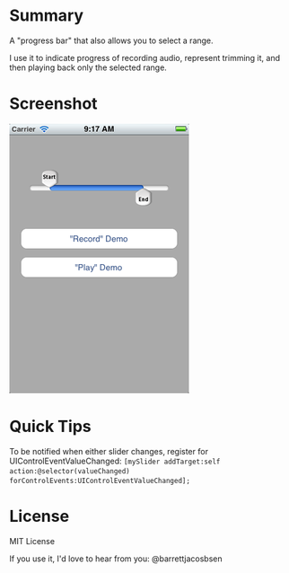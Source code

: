 # Summary
A "progress bar" that also allows you to select a range.

I use it to indicate progress of recording audio, represent trimming it, and then playing back only the selected range.

# Screenshot
![](https://github.com/barrettj/BJRangeSliderWithProgress/blob/master/screenshot.png?raw=true) 


# Quick Tips
To be notified when either slider changes, register for UIControlEventValueChanged:
`[mySlider addTarget:self action:@selector(valueChanged) forControlEvents:UIControlEventValueChanged];`

# License
MIT License

If you use it, I'd love to hear from you: @barrettjacosbsen


